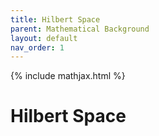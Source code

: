 ```yaml
---
title: Hilbert Space
parent: Mathematical Background
layout: default
nav_order: 1
---
```

{% include mathjax.html %}

# Hilbert Space<!--\label{sec:hilbert_space}-->
